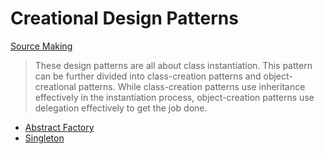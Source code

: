 # Creational Design Patterns

[Source Making][source_making]

> These design patterns are all about class instantiation. This pattern can be further divided into class-creation patterns and object-creational patterns. While class-creation patterns use inheritance effectively in the instantiation process, object-creation patterns use delegation effectively to get the job done.

-   [Abstract Factory](./abstract_factory.md)
-   [Singleton](./singleton.md)

[source_making]: https://sourcemaking.com/design_patterns "Source Making: Design Patterns"
